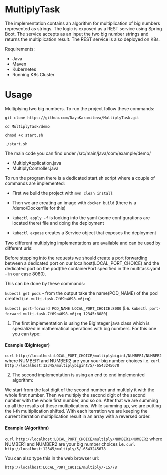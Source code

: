 # MultiplyTask
  
The implementation contains an algorithm for multiplication of big numbers represented as strings. The logic is exposed as a REST service using Spring Boot. The service accepts as an input the two big number strings and returns the multiplication result. The REST service is also deployed on K8s.

Requirements:
  - Java
  - Maven
  - Kubernetes
  - Running K8s Cluster

# Usage

Multiplying two big numbers.
To run the project follow these commands:

`git clone https://github.com/DayaKaramiteva/MultiplyTask.git`

`cd MultiplyTask/demo`

`chmod +x start.sh`

`./start.sh`


The main code you can find under /src/main/java/com/example/demo/
  - MultiplyApplication.java
  - MultiplyController.java

To run the program there is a dedicated start.sh script where a couple of commands are implemented:

- First we build the project with `mvn clean install` 

- Then we are creating an image with `docker build` (there is a /demo/Dockerfile for this)

- `kubectl apply -f` is looking into the yaml (some configurations are located there) file and doing the deployment

- `kubectl expose` creates a Service object that exposes the deployment


Two different multiplying implementations are available and can be used by different urls:

Before stepping into the requests we should create a port forwarding between a dedicated port on our localhost(LOCAL_PORT_CHOICE) and the dedicated port on the pod(the containerPort specified in the multitask.yaml - in our case 8080). 

This can be done by these commands:

`kubectl get pods` - from the output take the name(POD_NAME) of the pod created (i.e. `multi-task-7f69b4698-m6jcq`)

`kubectl port-forward POD_NAME LOCAL_PORT_CHOICE:8080` (i.e. `kubectl port-forward multi-task-7f69b4698-m6jcq 12345:8080`)

1. The first implementation is using the BigInteger java class which is spesialized in mathematical operations with big numbers. 
   For this one you can type:
#### Example (BigInteger)
`curl http://localhost:LOCAL_PORT_CHOICE/multiplybigint/NUMBER1/NUMBER2` where NUMBER1 and NUMBER2 are your your big number choices 
i.e. `curl http://localhost:12345/multiplybigint/5/-6543245678`
  
2. The second implementation is using an end to end implemented algorithm: 
  
  We start from the last digit of the second number and multiply it with the whole first number. Then we multiply the second digit of the second number with the whole first number, and so on. After that we are summing up all the results of these multiplications. While summing up, we are putting the i-th multiplication shifted. With each iterration we are keeping the current iterration multiplication result in an array with a reversed order.

  #### Example (Algorithm)
  `curl http://localhost:LOCAL_PORT_CHOICE/multiply/NUMBER1/NUMBER2` where NUMBER1 and NUMBER2 are your big number choices
  i.e. `curl http://localhost:12345/multiply/5/-6543245678`
  
  You can also type this in the web browser url:
  
  `http://localhost:LOCAL_PORT_CHOICE/multiply/-15/78`
  
  
   
